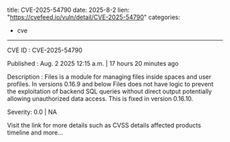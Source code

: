  
title: CVE-2025-54790
date: 2025-8-2
lien: "https://cvefeed.io/vuln/detail/CVE-2025-54790"
categories:
  - cve
---

CVE ID : CVE-2025-54790

Published :  Aug. 2
2025
12:15 a.m. | 17 hours
20 minutes ago

Description : Files is a module for managing files inside spaces and user profiles. In versions 0.16.9 and below
Files does not have logic to prevent the exploitation of backend SQL queries without direct output
potentially allowing unauthorized data access. This is fixed in version 0.16.10.

Severity: 0.0 | NA

Visit the link for more details
such as CVSS details
affected products
timeline
and more...
